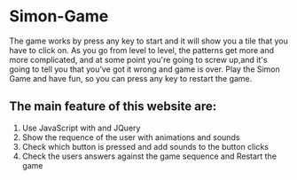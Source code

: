 # Simon-Game

The game works by press any key to start and it will show you a tile that you have to click on. As you go from level to level, the patterns get more and more complicated, and at some point you're going to screw up,and it's going to tell you that you’ve got it wrong and game is over.
Play the Simon Game and have fun, so you can press any key to restart the game.

## The main feature of this website are:

1. Use JavaScript with and JQuery
2. Show the requence of the user with animations and sounds
3. Check which button is pressed and add sounds to the button clicks
4. Check the users answers against the game sequence and Restart the game
